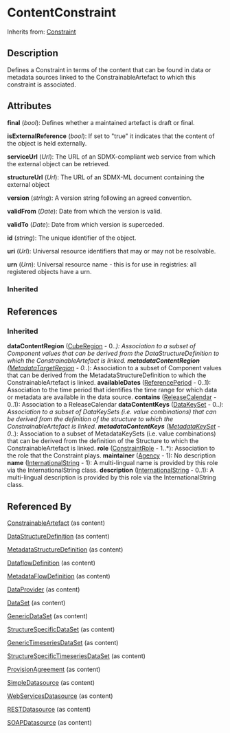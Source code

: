 
# ContentConstraint

Inherits from: [Constraint](Constraint.md)



## Description

Defines a Constraint in terms of the content that can be found in data or metadata sources linked to the ConstrainableArtefact to which this constraint is associated.


## Attributes

**final** (*bool*): Defines whether a maintained artefact is draft or final.

**isExternalReference** (*bool*): If set to "true" it indicates that the content of the object is held externally.

**serviceUrl** (*Url*): The URL of an SDMX-compliant web service from which the external object can be retrieved.

**structureUrl** (*Url*): The URL of an SDMX-ML document containing the external object

**version** (*string*): A version string following an agreed convention.

**validFrom** (*Date*): Date from which the version is valid.

**validTo** (*Date*): Date from which version is superceded.

**id** (*string*): The unique identifier of the object.

**uri** (*Url*): Universal resource identifiers that may or may not be resolvable.

**urn** (*Urn*): Universal resource name - this is for use in registries: all registered objects have a urn.

### Inherited



## References

### Inherited

**dataContentRegion** ([CubeRegion](CubeRegion.md) - 0..*): Association to a subset of Component values that can be derived from the DataStructureDefinition to which the ConstrainableArtefact is linked.
**metadataContentRegion** ([MetadataTargetRegion](MetadataTargetRegion.md) - 0..*): Association to a subset of Component values that can be derived from the MetadataStructureDefinition to which the ConstrainableArtefact is linked.
**availableDates** ([ReferencePeriod](ReferencePeriod.md) - 0..1): Association to the time period that identifies the time range for which data or metadata are available in the data source.
**contains** ([ReleaseCalendar](ReleaseCalendar.md) - 0..1): Association to a ReleaseCalendar
**dataContentKeys** ([DataKeySet](DataKeySet.md) - 0..*): Association to a subset of DataKeySets (i.e. value combinations) that can be derived from the definition of the structure to which the ConstrainableArtefact is linked.
**metadataContentKeys** ([MetadataKeySet](MetadataKeySet.md) - 0..*): Association to a subset of MetadataKeySets (i.e. value combinations) that can be derived from the definition of the Structure to which the ConstrainableArtefact is linked.
**role** ([ConstraintRole](ConstraintRole.md) - 1..*): Association to the role that the Constraint plays.
**maintainer** ([Agency](../OrganisationSchemes/Agency.md) - 1): No description
**name** ([InternationalString](../Base/InternationalString.md) - 1): A multi-lingual name is provided by this role via the InternationalString class.
**description** ([InternationalString](../Base/InternationalString.md) - 0..1): A multi-lingual description is provided by this role via the InternationalString class.


## Referenced By

[ConstrainableArtefact](ConstrainableArtefact.md) (as content)

[DataStructureDefinition](../DataStructureDefinitions/DataStructureDefinition.md) (as content)

[MetadataStructureDefinition](../MetadataStructureDefinitions/MetadataStructureDefinition.md) (as content)

[DataflowDefinition](../DataStructureDefinitions/DataflowDefinition.md) (as content)

[MetadataFlowDefinition](../MetadataStructureDefinitions/MetadataFlowDefinition.md) (as content)

[DataProvider](../OrganisationSchemes/DataProvider.md) (as content)

[DataSet](../DataStructureDefinitions/DataSet.md) (as content)

[GenericDataSet](../DataStructureDefinitions/GenericDataSet.md) (as content)

[StructureSpecificDataSet](../DataStructureDefinitions/StructureSpecificDataSet.md) (as content)

[GenericTimeseriesDataSet](../DataStructureDefinitions/GenericTimeseriesDataSet.md) (as content)

[StructureSpecificTimeseriesDataSet](../DataStructureDefinitions/StructureSpecificTimeseriesDataSet.md) (as content)

[ProvisionAgreement](../DataProvisioning/ProvisionAgreement.md) (as content)

[SimpleDatasource](../DataProvisioning/SimpleDatasource.md) (as content)

[WebServicesDatasource](../DataProvisioning/WebServicesDatasource.md) (as content)

[RESTDatasource](../DataProvisioning/RESTDatasource.md) (as content)

[SOAPDatasource](../DataProvisioning/SOAPDatasource.md) (as content)


